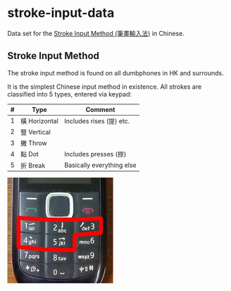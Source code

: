 # stroke-input-data

Data set for the [Stroke Input Method (筆畫輸入法)] in Chinese.


## Stroke Input Method

The stroke input method is found on all dumbphones in HK and surrounds.

It is the simplest Chinese input method in existence.
All strokes are classified into 5 types, entered via keypad:

| \# | Type | Comment |
| - | - | - |
| 1 | 橫 Horizontal | Includes rises (提) etc. |
| 2 | 豎 Vertical | |
| 3 | 撇 Throw | |
| 4 | 點 Dot | Includes presses (捺) |
| 5 | 折 Break | Basically everything else |

![Picture of a dumbphone with stroke input method on keys 1 to 5.][dumbphone]

[Stroke Input Method (筆畫輸入法)]: https://zh.wikipedia.org/wiki/筆畫輸入法
[dumbphone]: dumbphone-stroke-input.jpg
